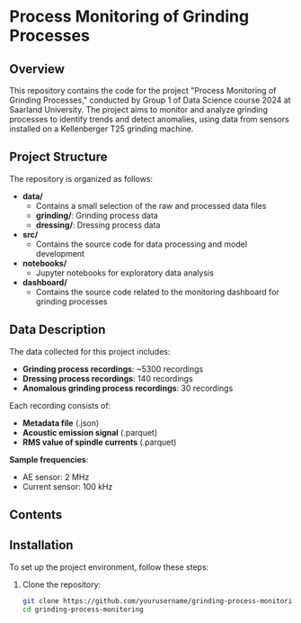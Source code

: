 # Process Monitoring of Grinding Processes

## Overview

This repository contains the code for the project "Process Monitoring of Grinding Processes," conducted by Group 1 of Data Science course 2024 at Saarland University. The project aims to monitor and analyze grinding processes to identify trends and detect anomalies, using data from sensors installed on a Kellenberger T25 grinding machine.

## Project Structure

The repository is organized as follows:

- **data/**
  - Contains a small selection of the raw and processed data files
  - **grinding/**: Grinding process data
  - **dressing/**: Dressing process data
- **src/**
  - Contains the source code for data processing and model development
- **notebooks/**
  - Jupyter notebooks for exploratory data analysis
- **dashboard/**
  - Contains the source code related to the monitoring dashboard for grinding processes

## Data Description

The data collected for this project includes:

- **Grinding process recordings**: ~5300 recordings
- **Dressing process recordings**: 140 recordings
- **Anomalous grinding process recordings**: 30 recordings

Each recording consists of:

- **Metadata file** (.json)
- **Acoustic emission signal** (.parquet)
- **RMS value of spindle currents** (.parquet)

**Sample frequencies**:

- AE sensor: 2 MHz
- Current sensor: 100 kHz

## Contents

## Installation

To set up the project environment, follow these steps:

1. Clone the repository:

   ```bash
   git clone https://github.com/yourusername/grinding-process-monitoring.git
   cd grinding-process-monitoring
   ```
